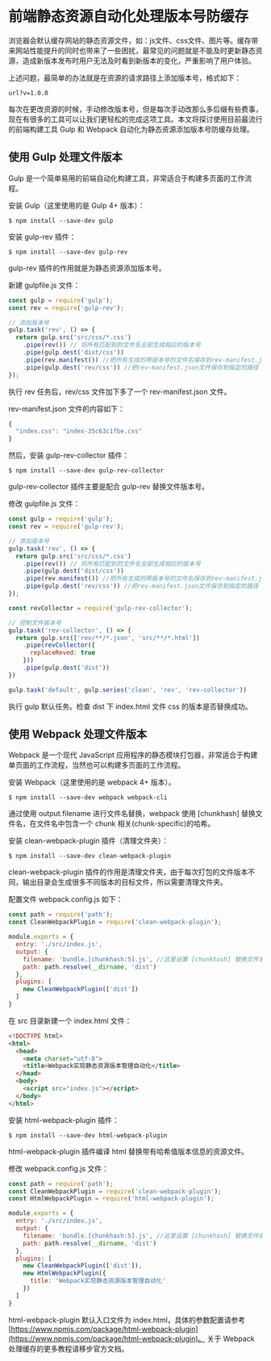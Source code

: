 # 前端静态资源自动化处理版本号防缓存

浏览器会默认缓存网站的静态资源文件，如：js文件、css文件、图片等。缓存带来网站性能提升的同时也带来了一些困扰，最常见的问题就是不能及时更新静态资源，造成新版本发布时用户无法及时看到新版本的变化，严重影响了用户体验。

上述问题，最简单的办法就是在资源的请求路径上添加版本号，格式如下：
```
url?v=1.0.0
```
每次在更改资源的时候，手动修改版本号，但是每次手动改那么多后缀有些费事，现在有很多的工具可以让我们更轻松的完成这项工具。本文将探讨使用目前最流行的前端构建工具 Gulp 和 Webpack 自动化为静态资源添加版本号防缓存处理。

## 使用 Gulp 处理文件版本

Gulp 是一个简单易用的前端自动化构建工具，非常适合于构建多页面的工作流程。

安装 Gulp（这里使用的是 Gulp 4+ 版本）：
```
$ npm install --save-dev gulp
```

安装 gulp-rev 插件：
```
$ npm install --save-dev gulp-rev
```
gulp-rev 插件的作用就是为静态资源添加版本号。

新建 gulpfile.js 文件：
```javascript
const gulp = require('gulp');
const rev = require('gulp-rev');

// 添加版本号
gulp.task('rev', () => {
  return gulp.src('src/css/*.css')
    .pipe(rev()) // 将所有匹配到的文件名全部生成相应的版本号
    .pipe(gulp.dest('dist/css'))
    .pipe(rev.manifest()) //把所有生成的带版本号的文件名保存到rev-manifest.json文件中
    .pipe(gulp.dest('rev/css')) //把rev-manifest.json文件保存到指定的路径
});
```
执行 rev 任务后，rev/css 文件加下多了一个 rev-manifest.json 文件。

rev-manifest.json 文件的内容如下：
```javascript
{
  "index.css": "index-35c63c1fbe.css"
}
```

然后，安装 gulp-rev-collector 插件：
```
$ npm install --save-dev gulp-rev-collector
```
gulp-rev-collector 插件主要是配合 gulp-rev 替换文件版本号。

修改 gulpfile.js 文件：
```javascript
const gulp = require('gulp');
const rev = require('gulp-rev');

// 添加版本号
gulp.task('rev', () => {
  return gulp.src('src/css/*.css')
    .pipe(rev()) // 将所有匹配到的文件名全部生成相应的版本号
    .pipe(gulp.dest('dist/css'))
    .pipe(rev.manifest()) //把所有生成的带版本号的文件名保存到rev-manifest.json文件中
    .pipe(gulp.dest('rev/css')) //把rev-manifest.json文件保存到指定的路径
});

const revCollector = require('gulp-rev-collector');

// 控制文件版本号
gulp.task('rev-collector', () => {
  return gulp.src(['rev/**/*.json', 'src/**/*.html'])
    .pipe(revCollector({
      replaceReved: true
    }))
    .pipe(gulp.dest('dist'))
})

gulp.task('default', gulp.series('clean', 'rev', 'rev-collector'))

```
执行 gulp 默认任务。检查 dist 下 index.html 文件 css 的版本是否替换成功。


## 使用 Webpack 处理文件版本

Webpack 是一个现代 JavaScript 应用程序的静态模块打包器，非常适合于构建单页面的工作流程，当然也可以构建多页面的工作流程。

安装 Webpack（这里使用的是 webpack 4+ 版本）。
```
$ npm install --save-dev webpack webpack-cli
```

通过使用 output.filename 进行文件名替换，webpack 使用 [chunkhash] 替换文件名，在文件名中包含一个 chunk 相关(chunk-specific)的哈希。

安装 clean-webpack-plugin 插件（清理文件夹）：
```
$ npm install --save-dev clean-webpack-plugin
```
clean-webpack-plugin 插件的作用是清理文件夹，由于每次打包的文件版本不同，输出目录会生成很多不同版本的目标文件，所以需要清理文件夹。

配置文件 webpack.config.js 如下：
```javascript
const path = require('path');
const CleanWebpackPlugin = require('clean-webpack-plugin');

module.exports = {
  entry: './src/index.js',
  output: {
    filename: 'bundle.[chunkhash:5].js', //这里设置 [chunkhash] 替换文件名，数字5为 chunkhash 的字符长度。
    path: path.resolve(__dirname, 'dist')
  },
  plugins: [
    new CleanWebpackPlugin(['dist'])
  ]
}
```

在 src 目录新建一个 index.html 文件：
```html
<!DOCTYPE html>
<html>
  <head>
    <meta charset="utf-8">
    <title>Webpack实现静态资源版本管理自动化</title>
  </head>
  <body>
    <script src="index.js"></script>
  </body>
</html>
```

安装 html-webpack-plugin 插件：
```
$ npm install --save-dev html-webpack-plugin
```
html-webpack-plugin 插件编译 html 替换带有哈希值版本信息的资源文件。

修改 webpack.config.js 文件：
```javascript
const path = require('path');
const CleanWebpackPlugin = require('clean-webpack-plugin');
const HtmlWebpackPlugin = require('html-webpack-plugin');

module.exports = {
  entry: './src/index.js',
  output: {
    filename: 'bundle.[chunkhash:5].js', //这里设置 [chunkhash] 替换文件名，数字5为 chunkhash 的字符长度。
    path: path.resolve(__dirname, 'dist')
  },
  plugins: [
    new CleanWebpackPlugin(['dist']),
    new HtmlWebpackPlugin({
      title: 'Webpack实现静态资源版本管理自动化'
    })
  ]
}
```

html-webpack-plugin 默认入口文件为 index.html，具体的参数配置请参考[https://www.npmjs.com/package/html-webpack-plugin](https://www.npmjs.com/package/html-webpack-plugin)。
关于 Webpack 处理缓存的更多教程请移步官方文档。
